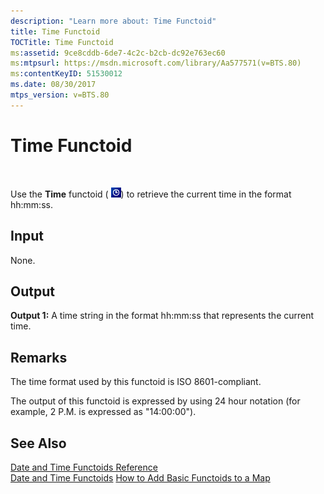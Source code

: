 ```yaml
---
description: "Learn more about: Time Functoid"
title: Time Functoid
TOCTitle: Time Functoid
ms:assetid: 9ce8cddb-6de7-4c2c-b2cb-dc92e763ec60
ms:mtpsurl: https://msdn.microsoft.com/library/Aa577571(v=BTS.80)
ms:contentKeyID: 51530012
ms.date: 08/30/2017
mtps_version: v=BTS.80
---
```


# Time Functoid

 

Use the **Time** functoid ( ![](images/Aa577839.e5b20c9f-987a-4897-99c4-13d4674ab7ba(BTS.80).jpeg)) to retrieve the current time in the format hh:mm:ss.

## Input

None.

## Output

**Output 1:** A time string in the format hh:mm:ss that represents the current time.

## Remarks

The time format used by this functoid is ISO 8601-compliant.

The output of this functoid is expressed by using 24 hour notation (for example, 2 P.M. is expressed as "14:00:00").

## See Also

[Date and Time Functoids Reference](date-and-time-functoids-reference.md)  
[Date and Time Functoids](https://msdn.microsoft.com/library/aa559411\(v=bts.80\))  
[How to Add Basic Functoids to a Map](https://msdn.microsoft.com/library/aa560635\(v=bts.80\))

